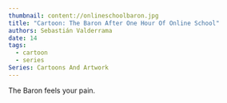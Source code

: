 ```yaml
---
thumbnail: content://onlineschoolbaron.jpg
title: "Cartoon: The Baron After One Hour Of Online School"
authors: Sebastián Valderrama
date: 14
tags:
  - cartoon
  - series
Series: Cartoons And Artwork
---
```


The Baron feels your pain.

